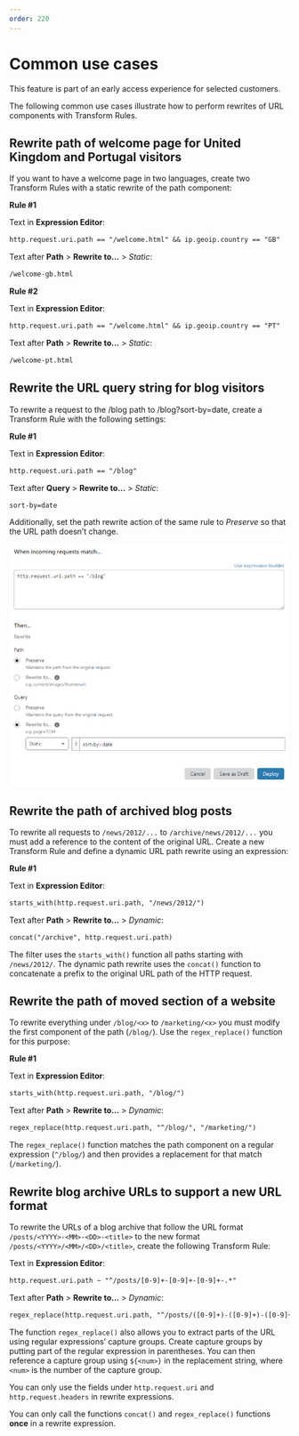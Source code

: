 ```yaml
---
order: 220
---
```


# Common use cases

<Aside type="warning" header="Important">

This feature is part of an early access experience for selected customers.

</Aside>

The following common use cases illustrate how to perform rewrites of URL components with Transform Rules.

## Rewrite path of welcome page for United Kingdom and Portugal visitors

If you want to have a welcome page in two languages, create two Transform Rules with a static rewrite of the path component:

**Rule #1**

Text in **Expression Editor**:

```txt
http.request.uri.path == "/welcome.html" && ip.geoip.country == "GB"
```

Text after **Path** > **Rewrite to...** > _Static_:

```txt
/welcome-gb.html
```
 
**Rule #2**

Text in **Expression Editor**:

```txt
http.request.uri.path == "/welcome.html" && ip.geoip.country == "PT"
```

Text after **Path** > **Rewrite to...** > _Static_:

```txt
/welcome-pt.html
```

## Rewrite the URL query string for blog visitors

To rewrite a request to the /blog path to /blog?sort-by=date, create a Transform Rule with the following settings:

**Rule #1**

Text in **Expression Editor**:

```txt
http.request.uri.path == "/blog"
```

Text after **Query** > **Rewrite to...** > _Static_: 

```txt
sort-by=date
```

Additionally, set the path rewrite action of the same rule to _Preserve_ so that the URL path doesn’t change.

![Rule configuration for query rewrite in the blog example](../static/transform/use-case-blog.png)

## Rewrite the path of archived blog posts

To rewrite all requests to `/news/2012/...` to `/archive/news/2012/...` you must add a reference to the content of the original URL. Create a new Transform Rule and define a dynamic URL path rewrite using an expression:

**Rule #1**

Text in **Expression Editor**:

```txt
starts_with(http.request.uri.path, "/news/2012/")
```

Text after **Path** > **Rewrite to...** > _Dynamic_:

```txt
concat("/archive", http.request.uri.path)
```

The filter uses the `starts_with()` function all paths starting with `/news/2012/`. The dynamic path rewrite uses the `concat()` function to concatenate a prefix to the original URL path of the HTTP request.

## Rewrite the path of moved section of a website

To rewrite everything under `/blog/<x>` to `/marketing/<x>` you must modify the first component of the path (`/blog/`). Use the `regex_replace()` function for this purpose:

**Rule #1**

Text in **Expression Editor**:

```txt
starts_with(http.request.uri.path, "/blog/")
```

Text after **Path** > **Rewrite to...** > _Dynamic_:

```txt
regex_replace(http.request.uri.path, "^/blog/", "/marketing/")
```

The `regex_replace()` function matches the path component on a regular expression (`^/blog/`) and then provides a replacement for that match (`/marketing/`).

## Rewrite blog archive URLs to support a new URL format

To rewrite the URLs of a blog archive that follow the URL format `/posts/<YYYY>-<MM>-<DD>-<title>` to the new format `/posts/<YYYY>/<MM>/<DD>/<title>`, create the following Transform Rule:

Text in **Expression Editor**:

```txt
http.request.uri.path ~ "^/posts/[0-9]+-[0-9]+-[0-9]+-.*"
```

Text after **Path** > **Rewrite to...** > _Dynamic_:

```txt
regex_replace(http.request.uri.path, "^/posts/([0-9]+)-([0-9]+)-([0-9]+)-(.*)$", "/posts/${1}/${2}/${3}/${4}")
```

The function `regex_replace()` also allows you to extract parts of the URL using regular expressions’ capture groups. Create capture groups by putting part of the regular expression in parentheses. You can then reference a capture group using `${<num>}` in the replacement string, where `<num>` is the number of the capture group.

<Aside type="warning" header="Notes">

You can only use the fields under `http.request.uri` and `http.request.headers` in rewrite expressions.

You can only call the functions `concat()` and `regex_replace()` functions **once** in a rewrite expression.

</Aside>
